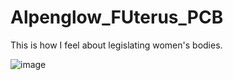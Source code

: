 # Alpenglow_FUterus_PCB

This is how I feel about legislating women's bodies.

![image](https://github.com/AlpenglowIndustries/Alpenglow_FUterus_PCB/assets/17057481/76055f8a-fe79-44ba-b2bd-f6c8a3a16955)
